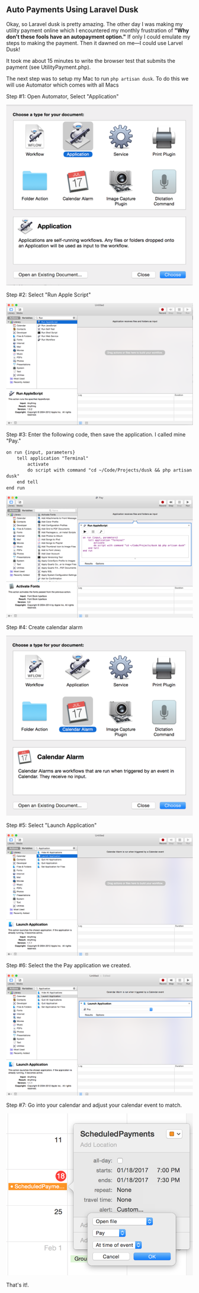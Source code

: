 ## Auto Payments Using Laravel Dusk

Okay, so Laravel dusk is pretty amazing. The other day I was making my utility payment online which I encountered my monthly frustration of **"Why don't these fools have an autopayment option."** If only I could emulate my steps to making the payment. Then it dawned on me&mdash;I could use Larvel Dusk!

It took me about 15 minutes to write the browser test that submits the payment (see UtilityPayment.php).

The next step was to setup my Mac to run `php artisan dusk`. To do this we will use Automator which comes with all Macs

Step #1: Open Automator, Select "Application"

![alt tag](https://raw.githubusercontent.com/jordandalton/LaravelDuskAutoPay/master/Automator-Step1.png)

Step #2: Select "Run Apple Script"

![alt tag](https://raw.githubusercontent.com/jordandalton/LaravelDuskAutoPay/master/Automator-Step2.png)

Step #3: Enter the following code, then save the application. I called mine "Pay."

```
on run {input, parameters}
	tell application "Terminal"
		activate
		do script with command "cd ~/Code/Projects/dusk && php artisan dusk"
	end tell
end run
```


![alt tag](https://raw.githubusercontent.com/jordandalton/LaravelDuskAutoPay/master/Automator-Step3.png)

Step #4: Create calendar alarm

![alt tag](https://raw.githubusercontent.com/jordandalton/LaravelDuskAutoPay/master/Automator-Step4.png)

Step #5: Select "Launch Application"

![alt tag](https://raw.githubusercontent.com/jordandalton/LaravelDuskAutoPay/master/Automator-Step5.png)

Step #6: Select the the Pay application we created.

![alt tag](https://raw.githubusercontent.com/jordandalton/LaravelDuskAutoPay/master/Automator-Step6.png)

Step #7: Go into your calendar and adjust your calendar event to match.

![alt tag](https://raw.githubusercontent.com/jordandalton/LaravelDuskAutoPay/master/Automator-Step7.png)

That's it!.
